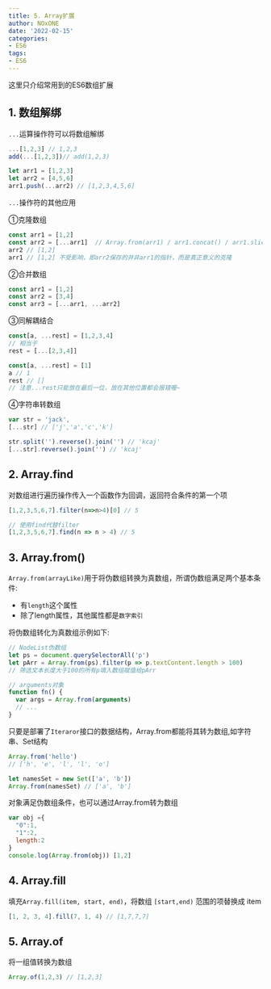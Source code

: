 ```yaml
---
title: 5. Array扩展
author: NOxONE
date: '2022-02-15'
categories:
- ES6
tags:
- ES6
---
```


这里只介绍常用到的ES6数组扩展
## 1. 数组解绑
`...`运算操作符可以将数组解绑
```js
...[1,2,3] // 1,2,3
add(...[1,2,3])// add(1,2,3)

let arr1 = [1,2,3]
let arr2 = [4,5,6]
arr1.push(...arr2) // [1,2,3,4,5,6]
```
`...`操作符的其他应用

①克隆数组
```js
const arr1 = [1,2]
const arr2 = [...arr1]  // Array.from(arr1) / arr1.concat() / arr1.slice()也可以
arr2 // [1,2]
arr1 // [1,2] 不受影响，即arr2保存的并非arr1的指针，而是真正意义的克隆
```
②合并数组
```js
const arr1 = [1,2]
const arr2 = [3,4]
const arr3 = [...arr1, ...arr2]
```
③同解耦结合
```js
const[a, ...rest] = [1,2,3,4]
// 相当于
rest = [...[2,3,4]]

const[a, ...rest] = [1]
a // 1
rest // []
// 注意...rest只能放在最后一位，放在其他位置都会报错喔~
```
④字符串转数组
```js
var str = 'jack',
[...str] // ['j','a','c','k']

str.split('').reverse().join('') // 'kcaj'
[...str].reverse().join('') // 'kcaj'
```
## 2. Array.find
对数组进行遍历操作传入一个函数作为回调，返回符合条件的第一个项
```js
[1,2,3,5,6,7].filter(n=>n>4)[0] // 5

// 使用find代替filter
[1,2,3,5,6,7].find(n => n > 4) // 5
```
## 3. Array.from()
`Array.from(arrayLike)`用于将伪数组转换为真数组，所谓伪数组满足两个基本条件:
 
 - 有`length`这个属性 
 - 除了length属性，其他属性都是`数字索引`

将伪数组转化为真数组示例如下:
```js
// NodeList伪数组
let ps = document.querySelectorAll('p')
let pArr = Array.from(ps).filter(p => p.textContent.length > 100) 
// 筛选文本长度大于100的所有p填入数组赋值给pArr

// arguments对象
function fn() {
  var args = Array.from(arguments)
  // ...
}
```
只要是部署了`Iteraror`接口的数据结构，Array.from都能将其转为数组,如字符串、Set结构
```js
Array.from('hello')
// ['h', 'e', 'l', 'l', 'o']

let namesSet = new Set(['a', 'b'])
Array.from(namesSet) // ['a', 'b']
```
对象满足伪数组条件，也可以通过Array.from转为数组
```js
var obj ={
  "0":1,
  "1":2,
  length:2
}
console.log(Array.from(obj)) [1,2]
```
## 4. Array.fill
填充`Array.fill(item, start, end)`，将数组 `[start,end)` 范围的项替换成 item
```js
[1, 2, 3, 4].fill(7, 1, 4) // [1,7,7,7]
```
## 5. Array.of
将一组值转换为数组
```js
Array.of(1,2,3) // [1,2,3]
```


